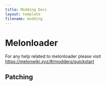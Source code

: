 ```yaml
---
title: Modding Docs
layout: template
filename: modding
--- 
```


# Melonloader
For any help related to melonloader please visit https://melonwiki.xyz/#/modders/quickstart

## Patching
